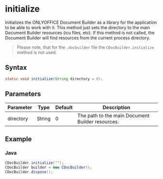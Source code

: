 # initialize

Initializes the ONLYOFFICE Document Builder as a library for the application to be able to work with it. This method just sets the directory to the main Document Builder resources (icu files, etc). If this method is not called, the Document Builder will find resources from the current process directory.

> Please note, that for the `.docbuilder` file the `CDocBuilder.initialize` method is not used.

## Syntax

```java
static void initialize(String directory = 0);
```

## Parameters

| Parameter | Type   | Default | Description                                      |
| --------- | ------ | ------- | ------------------------------------------------ |
| directory | String | 0       | The path to the main Document Builder resources. |

## Example

### Java

``` java
CDocBuilder.initialize("");
CDocBuilder builder = new CDocBuilder();
CDocBuilder.dispose();
```

